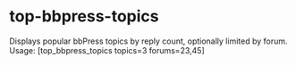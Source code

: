 # top-bbpress-topics
Displays popular bbPress topics by reply count, optionally limited by forum. Usage: [top_bbpress_topics topics=3 forums=23,45]
